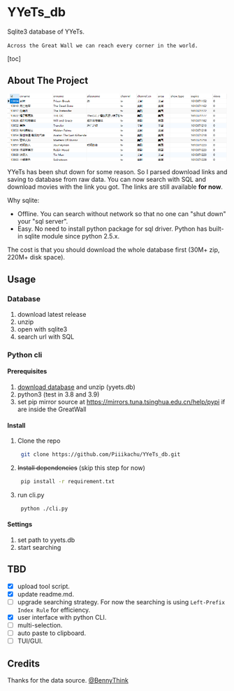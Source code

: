 # YYeTs_db

Sqlite3 database of YYeTs.

`Across the Great Wall we can reach every corner in the world.`

[toc]

## About The Project

![Product Name Screen Shot](./images/screenshot.png)

YYeTs has been shut down for some reason. So I parsed download links and saving to database from raw data. You can now search with SQL and download movies with the link you got. The links are still available **for now**. 

Why sqlite:

* Offline. You can search without network so that no one can "shut down" your "sql server".
* Easy. No need to install python package for sql driver. Python has built-in sqlite module since python 2.5.x.

The cost is that you should download the whole database first (30M+ zip, 220M+ disk space).

## Usage

### Database

1. download latest release
2. unzip
3. open with sqlite3
4. search url with SQL

### Python cli

#### Prerequisites

1. [download database](#Database) and unzip (yyets.db)
2. python3 (test in 3.8 and 3.9)
3. set pip mirror source at https://mirrors.tuna.tsinghua.edu.cn/help/pypi if are inside the GreatWall

#### Install

1. Clone the repo

   ``` sh
    git clone https://github.com/Piiikachu/YYeTs_db.git
   ```

2. ~~Install dependencies~~ (skip this step for now)

   ``` sh
    pip install -r requirement.txt
   ```

3. run cli.py

   ``` sh
    python ./cli.py
   ```

#### Settings

1. set path to yyets.db
2. start searching

## TBD

* [x] upload tool script.
* [x] update readme.md.
* [ ] upgrade searching strategy. For now the searching is using `Left-Prefix Index Rule` for efficiency.
* [x] user interface with python CLI.
* [ ] multi-selection.
* [ ] auto paste to clipboard.
* [ ] TUI/GUI.

## Credits

Thanks for the data source.
[@BennyThink](https://github.com/BennyThink)
